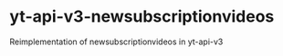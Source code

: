 yt-api-v3-newsubscriptionvideos
===================
Reimplementation of newsubscriptionvideos in yt-api-v3
